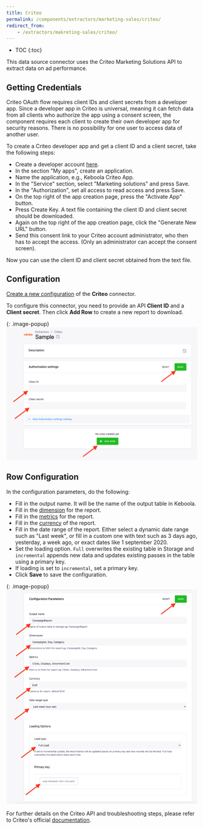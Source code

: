 ```yaml
---
title: Criteo
permalink: /components/extractors/marketing-sales/criteo/
redirect_from:
    - /extractors/makreting-sales/criteo/
---
```


* TOC
{:toc}

This data source connector uses the Criteo Marketing Solutions API to extract data on ad performance.

## Getting Credentials

Criteo OAuth flow requires client IDs and client secrets from a developer app. Since a developer app in Criteo is universal, meaning it 
can fetch data from all clients who authorize the app using a consent screen, the component requires each client to create their own
developer app for security reasons. There is no possibility for one user to access data of another user.

To create a Criteo developer app and get a client ID and a client secret, take the following steps:

 - Create a developer account [here](https://developers.criteo.com/).
 - In the section "My apps", create an application.
 - Name the application, e.g., Keboola Criteo App.
 - In the "Service" section, select "Marketing solutions" and press Save.
 - In the "Authorization", set all access to read access and press Save.
 - On the top right of the app creation page, press the "Activate App" button.
 - Press Create Key. A text file containing the client ID and client secret should be downloaded.
 - Again on the top right of the app creation page, click the "Generate New URL" button.
 - Send this consent link to your Criteo account administrator, who then has to accept the access. (Only an administrator can accept the consent screen).

Now you can use the client ID and client secret obtained from the text file.

## Configuration
[Create a new configuration](/components/#creating-component-configuration) of the **Criteo** connector.

To configure this connector, you need to provide an API **Client ID** and a **Client secret**. Then click **Add Row**
to create a new report to download.

{: .image-popup}
![Screenshot - Auth configuration](/components/extractors/marketing-sales/criteo/auth.png)

## Row Configuration

In the configuration parameters, do the following:
- Fill in the output name. It will be the name of the output table in Keboola.
- Fill in the [dimension](https://developers.criteo.com/marketing-solutions/docs/dimensions) for the report.
- Fill in the [metrics](https://developers.criteo.com/marketing-solutions/docs/metrics) for the report.
- Fill in the [currency](https://developers.criteo.com/marketing-solutions/docs/currencies-supported) of the report.
- Fill in the date range of the report. Either select a dynamic date range such as "Last week", or fill in a custom one with text such as 3 days ago, yesterday, a week ago, or exact dates like 1 september 2020.
- Set the loading option. `Full` overwrites the existing table in Storage and `incremental` appends new data and updates existing passes in the table using a primary key.
- If loading is set to `incremental`, set a primary key.
- Click **Save** to save the configuration.

{: .image-popup}
![Screenshot - Row configuration](/components/extractors/marketing-sales/criteo/row.png)

For further details on the Criteo API and troubleshooting steps, please refer to Criteo's official [documentation](https://developers.criteo.com/marketing-solutions/docs/api-troubleshooting-tips).
